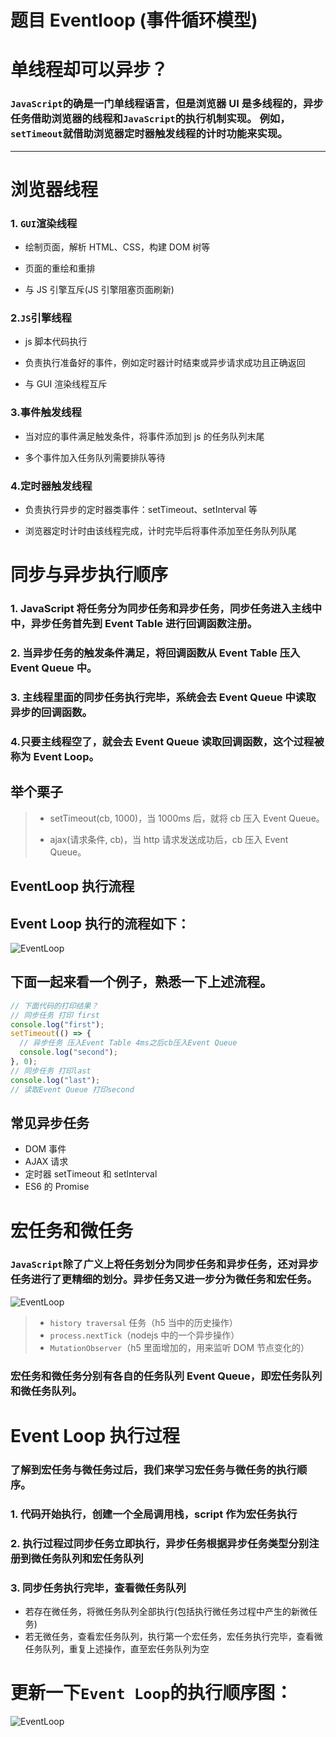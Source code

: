 # 题目 Eventloop (事件循环模型)
# 单线程却可以异步？

### `JavaScript`的确是一门单线程语言，但是浏览器 UI 是多线程的，异步任务借助浏览器的线程和`JavaScript`的执行机制实现。 例如，`setTimeout`就借助浏览器定时器触发线程的计时功能来实现。

---

# 浏览器线程

### 1. `GUI`渲染线程

- 绘制页面，解析 HTML、CSS，构建 DOM 树等

* 页面的重绘和重排

- 与 JS 引擎互斥(JS 引擎阻塞页面刷新)

### 2.`JS`引擎线程

- js 脚本代码执行

* 负责执行准备好的事件，例如定时器计时结束或异步请求成功且正确返回

- 与 GUI 渲染线程互斥

### 3.事件触发线程

- 当对应的事件满足触发条件，将事件添加到 js 的任务队列末尾

* 多个事件加入任务队列需要排队等待

### 4.定时器触发线程

- 负责执行异步的定时器类事件：setTimeout、setInterval 等

* 浏览器定时计时由该线程完成，计时完毕后将事件添加至任务队列队尾

# 同步与异步执行顺序

### 1. JavaScript 将任务分为同步任务和异步任务，同步任务进入主线中中，异步任务首先到 Event Table 进行回调函数注册。

### 2. 当异步任务的触发条件满足，将回调函数从 Event Table 压入 Event Queue 中。

### 3. 主线程里面的同步任务执行完毕，系统会去 Event Queue 中读取异步的回调函数。

### 4.只要主线程空了，就会去 Event Queue 读取回调函数，这个过程被称为 Event Loop。

## 举个栗子

> - setTimeout(cb, 1000)，当 1000ms 后，就将 cb 压入 Event Queue。
>
> * ajax(请求条件, cb)，当 http 请求发送成功后，cb 压入 Event Queue。

## EventLoop 执行流程

## Event Loop 执行的流程如下：

![EventLoop](https://github.com/Yusup64/Interview-Preparation/blob/main/Browser/images/EventLoop.jpg?raw=true)

## 下面一起来看一个例子，熟悉一下上述流程。

```javascript
// 下面代码的打印结果？
// 同步任务 打印 first
console.log("first");
setTimeout(() => {
  // 异步任务 压入Event Table 4ms之后cb压入Event Queue
  console.log("second");
}, 0);
// 同步任务 打印last
console.log("last");
// 读取Event Queue 打印second
```

## 常见异步任务

- DOM 事件
- AJAX 请求
- 定时器 setTimeout 和 setlnterval
- ES6 的 Promise

# 宏任务和微任务

### `JavaScript`除了广义上将任务划分为同步任务和异步任务，还对异步任务进行了更精细的划分。异步任务又进一步分为微任务和宏任务。

![EventLoop](https://github.com/Yusup64/Interview-Preparation/blob/main/Browser/images/taskSort.jpg?raw=true)

> - `history traversal` 任务（h5 当中的历史操作）
> - `process.nextTick`（nodejs 中的一个异步操作）
> - `MutationObserver`（h5 里面增加的，用来监听 DOM 节点变化的）

### 宏任务和微任务分别有各自的任务队列 Event Queue，即宏任务队列和微任务队列。

# Event Loop 执行过程

### 了解到宏任务与微任务过后，我们来学习宏任务与微任务的执行顺序。

### 1. 代码开始执行，创建一个全局调用栈，script 作为宏任务执行

### 2. 执行过程过同步任务立即执行，异步任务根据异步任务类型分别注册到微任务队列和宏任务队列

### 3. 同步任务执行完毕，查看微任务队列

- 若存在微任务，将微任务队列全部执行(包括执行微任务过程中产生的新微任务)
- 若无微任务，查看宏任务队列，执行第一个宏任务，宏任务执行完毕，查看微任务队列，重复上述操作，直至宏任务队列为空

# 更新一下`Event Loop`的执行顺序图：

![EventLoop](https://github.com/Yusup64/Interview-Preparation/blob/main/Browser/images/EventLoop2.jpg?raw=true)

